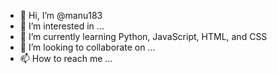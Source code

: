 - 👋 Hi, I’m @manu183
- 👀 I’m interested in ...
- 🌱 I’m currently learning Python, JavaScript, HTML, and CSS
- 💞️ I’m looking to collaborate on ...
- 📫 How to reach me ...

<!---
manu183/manu183 is a ✨ special ✨ repository because its `README.md` (this file) appears on your GitHub profile.
You can click the Preview link to take a look at your changes.
--->

